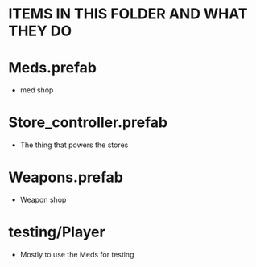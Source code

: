 # ITEMS IN THIS FOLDER AND WHAT THEY DO

# Meds.prefab 
- med shop
# Store_controller.prefab
- The thing that powers the stores
# Weapons.prefab 
- Weapon shop
# testing/Player 
- Mostly to use the Meds for testing
